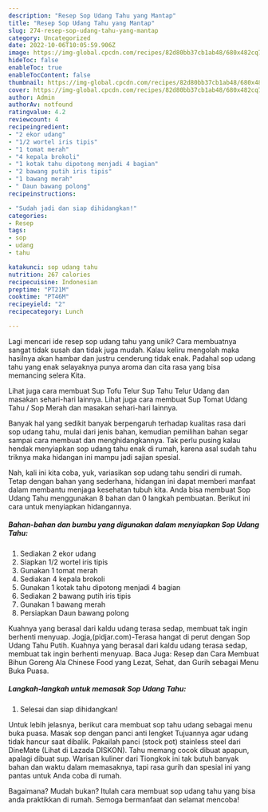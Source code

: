 ```yaml
---
description: "Resep Sop Udang Tahu yang Mantap"
title: "Resep Sop Udang Tahu yang Mantap"
slug: 274-resep-sop-udang-tahu-yang-mantap
category: Uncategorized
date: 2022-10-06T10:05:59.906Z
image: https://img-global.cpcdn.com/recipes/82d80bb37cb1ab48/680x482cq70/sop-udang-tahu-foto-resep-utama.jpg
hideToc: false
enableToc: true
enableTocContent: false
thumbnail: https://img-global.cpcdn.com/recipes/82d80bb37cb1ab48/680x482cq70/sop-udang-tahu-foto-resep-utama.jpg
cover: https://img-global.cpcdn.com/recipes/82d80bb37cb1ab48/680x482cq70/sop-udang-tahu-foto-resep-utama.jpg
author: Admin
authorAv: notfound
ratingvalue: 4.2
reviewcount: 4
recipeingredient:
- "2 ekor udang"
- "1/2 wortel iris tipis"
- "1 tomat merah"
- "4 kepala brokoli"
- "1 kotak tahu dipotong menjadi 4 bagian"
- "2 bawang putih iris tipis"
- "1 bawang merah"
- " Daun bawang polong"
recipeinstructions:

- "Sudah jadi dan siap dihidangkan!"
categories:
- Resep
tags:
- sop
- udang
- tahu

katakunci: sop udang tahu 
nutrition: 267 calories
recipecuisine: Indonesian
preptime: "PT21M"
cooktime: "PT46M"
recipeyield: "2"
recipecategory: Lunch

---
```





Lagi mencari ide resep sop udang tahu yang unik? Cara membuatnya sangat tidak susah dan tidak juga mudah. Kalau keliru mengolah maka hasilnya akan hambar dan justru cenderung tidak enak. Padahal sop udang tahu yang enak selayaknya punya aroma dan cita rasa yang bisa memancing selera Kita.





Lihat juga cara membuat Sup Tofu Telur Sup Tahu Telur Udang dan masakan sehari-hari lainnya. Lihat juga cara membuat Sup Tomat Udang Tahu / Sop Merah dan masakan sehari-hari lainnya.

Banyak hal yang sedikit banyak berpengaruh terhadap kualitas rasa dari sop udang tahu, mulai dari jenis bahan, kemudian pemilihan bahan segar sampai cara membuat dan menghidangkannya. Tak perlu pusing kalau hendak menyiapkan sop udang tahu enak di rumah, karena asal sudah tahu triknya maka hidangan ini mampu jadi sajian spesial.






Nah, kali ini kita coba, yuk, variasikan sop udang tahu sendiri di rumah. Tetap dengan bahan yang sederhana, hidangan ini dapat memberi manfaat dalam membantu menjaga kesehatan tubuh kita. Anda bisa membuat Sop Udang Tahu menggunakan 8 bahan dan 0 langkah pembuatan. Berikut ini cara untuk menyiapkan hidangannya.

<!--inarticleads1-->

##### Bahan-bahan dan bumbu yang digunakan dalam menyiapkan Sop Udang Tahu:

1. Sediakan 2 ekor udang
1. Siapkan 1/2 wortel iris tipis
1. Gunakan 1 tomat merah
1. Sediakan 4 kepala brokoli
1. Gunakan 1 kotak tahu dipotong menjadi 4 bagian
1. Sediakan 2 bawang putih iris tipis
1. Gunakan 1 bawang merah
1. Persiapkan  Daun bawang polong


Kuahnya yang berasal dari kaldu udang terasa sedap, membuat tak ingin berhenti menyuap. Jogja,(pidjar.com)-Terasa hangat di perut dengan Sop Udang Tahu Putih. Kuahnya yang berasal dari kaldu udang terasa sedap, membuat tak ingin berhenti menyuap. Baca Juga: Resep dan Cara Membuat Bihun Goreng Ala Chinese Food yang Lezat, Sehat, dan Gurih sebagai Menu Buka Puasa. 

<!--inarticleads2-->

##### Langkah-langkah untuk memasak Sop Udang Tahu:


1. Selesai dan siap dihidangkan!

Untuk lebih jelasnya, berikut cara membuat sop tahu udang sebagai menu buka puasa. Masak sop dengan panci anti lengket Tujuannya agar udang tidak hancur saat dibalik. Pakailah panci (stock pot) stainless steel dari DineMate (Lihat di Lazada DISKON). Tahu memang cocok dibuat apapun, apalagi dibuat sup. Warisan kuliner dari Tiongkok ini tak butuh banyak bahan dan waktu dalam memasaknya, tapi rasa gurih dan spesial ini yang pantas untuk Anda coba di rumah. 

Bagaimana? Mudah bukan? Itulah cara membuat sop udang tahu yang bisa anda praktikkan di rumah. Semoga bermanfaat dan selamat mencoba!
